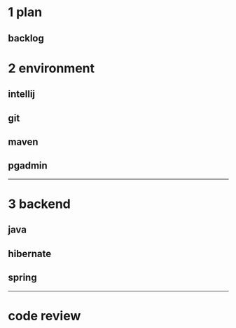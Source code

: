 # 1 plan

## backlog

# 2 environment

## intellij

## git

## maven

## pgadmin

---

# 3 backend

## java

## hibernate

## spring

---

# code review


